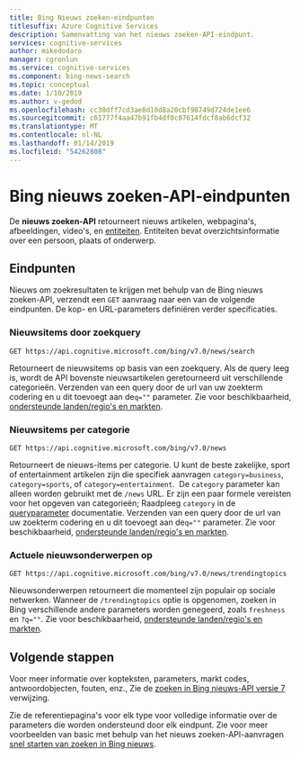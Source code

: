 ```yaml
---
title: Bing Nieuws zoeken-eindpunten
titlesuffix: Azure Cognitive Services
description: Samenvatting van het nieuws zoeken-API-eindpunt.
services: cognitive-services
author: mikedodaro
manager: cgronlun
ms.service: cognitive-services
ms.component: bing-news-search
ms.topic: conceptual
ms.date: 1/10/2019
ms.author: v-gedod
ms.openlocfilehash: cc38dff7cd3ae8d10d8a20cbf98749d724de1ee6
ms.sourcegitcommit: c61777f4aa47b91fb4df0c07614fdcf8ab6dcf32
ms.translationtype: MT
ms.contentlocale: nl-NL
ms.lasthandoff: 01/14/2019
ms.locfileid: "54262808"
---
```

# <a name="bing-news-search-api-endpoints"></a>Bing nieuws zoeken-API-eindpunten

De **nieuws zoeken-API** retourneert nieuws artikelen, webpagina's, afbeeldingen, video's, en [entiteiten](https://docs.microsoft.com/azure/cognitive-services/bing-entities-search/search-the-web). Entiteiten bevat overzichtsinformatie over een persoon, plaats of onderwerp.

## <a name="endpoints"></a>Eindpunten

Nieuws om zoekresultaten te krijgen met behulp van de Bing nieuws zoeken-API, verzendt een `GET` aanvraag naar een van de volgende eindpunten. De kop- en URL-parameters definiëren verder specificaties.

### <a name="news-items-by-search-query"></a>Nieuwsitems door zoekquery

```
GET https://api.cognitive.microsoft.com/bing/v7.0/news/search
```

Retourneert de nieuwsitems op basis van een zoekquery. Als de query leeg is, wordt de API bovenste nieuwsartikelen geretourneerd uit verschillende categorieën. Verzenden van een query door de url van uw zoekterm codering en u dit toevoegt aan de`q=""` parameter. Zie voor beschikbaarheid, [ondersteunde landen/regio's en markten](language-support.md#supported-markets-for-news-search-endpoint).

### <a name="top-news-items-by-category"></a>Nieuwsitems per categorie

```
GET https://api.cognitive.microsoft.com/bing/v7.0/news  
```

Retourneert de nieuws-items per categorie. U kunt de beste zakelijke, sport of entertainment artikelen zijn die specifiek aanvragen `category=business`, `category=sports`, of `category=entertainment`.  De `category` parameter kan alleen worden gebruikt met de `/news` URL. Er zijn een paar formele vereisten voor het opgeven van categorieën; Raadpleeg `category` in de [queryparameter](https://docs.microsoft.com/rest/api/cognitiveservices/bing-news-api-v7-reference#query-parameters) documentatie. Verzenden van een query door de url van uw zoekterm codering en u dit toevoegt aan de`q=""` parameter. Zie voor beschikbaarheid, [ondersteunde landen/regio's en markten](language-support.md#supported-markets-for-news-endpoint).

### <a name="trending-news-topics"></a>Actuele nieuwsonderwerpen op 

```
GET https://api.cognitive.microsoft.com/bing/v7.0/news/trendingtopics
```

Nieuwsonderwerpen retourneert die momenteel zijn populair op sociale netwerken. Wanneer de `/trendingtopics` optie is opgenomen, zoeken in Bing verschillende andere parameters worden genegeerd, zoals `freshness` en `?q=""`. Zie voor beschikbaarheid, [ondersteunde landen/regio's en markten](language-support.md#supported-markets-for-news-trending-endpoint).

## <a name="next-steps"></a>Volgende stappen

Voor meer informatie over kopteksten, parameters, markt codes, antwoordobjecten, fouten, enz., Zie de [zoeken in Bing nieuws-API versie 7](https://docs.microsoft.com/rest/api/cognitiveservices/bing-news-api-v7-reference) verwijzing.

Zie de referentiepagina's voor elk type voor volledige informatie over de parameters die worden ondersteund door elk eindpunt.
Zie voor meer voorbeelden van basic met behulp van het nieuws zoeken-API-aanvragen [snel starten van zoeken in Bing nieuws](https://docs.microsoft.com/azure/cognitive-services/bing-news-search).
